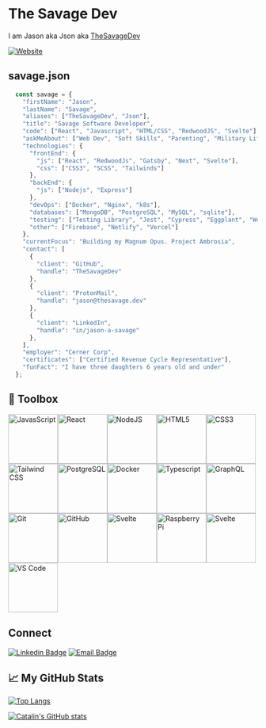 # The Savage Dev

I am Jason aka Json aka [TheSavageDev][website]

[![Website](https://img.shields.io/website?label=thesavage.dev&style=for-the-badge&url=https%3A%2F%2Fthesavage.dev)](https://thesavage.dev)

## savage.json

```js
  const savage = {
    "firstName": "Jason",
    "lastName": "Savage",
    "aliases": ["TheSavageDev", "Json"],
    "title": "Savage Software Developer",
    "code": ["React", "Javascript", "HTML/CSS", "RedwoodJS", "Svelte"],
    "askMeAbout": ["Web Dev", "Soft Skills", "Parenting", "Military Life"],
    "technologies": {
      "frontEnd": {
        "js": ["React", "RedwoodJs", "Gatsby", "Next", "Svelte"],
        "css": ["CSS3", "SCSS", "Tailwinds"]
      },
      "backEnd": {
        "js": ["Nodejs", "Express"]
      },
      "devOps": ["Docker", "Nginx", "k8s"],
      "databases": ["MongoDB", "PostgreSQL", "MySQL", "sqlite"],
      "testing": ["Testing Library", "Jest", "Cypress", "Eggplant", "WebDriverIO", "Rspec"]
      "other": ["Firebase", "Netlify", "Vercel"]
    },
    "currentFocus": "Building my Magnum Opus. Project Ambrosia",
    "contact": [
      {
        "client": "GitHub",
        "handle": "TheSavageDev"
      },
      {
        "client": "ProtonMail",
        "handle": "jason@thesavage.dev"
      },
      {
        "client": "LinkedIn",
        "handle": "in/jason-a-savage"
      },
    ],
    "employer": "Cerner Corp",
    "certificates": ["Certified Revenue Cycle Representative"],
    "funFact": "I have three daughters 6 years old and under"
  };
```

## 🧰 Toolbox


<img src="https://cdn.worldvectorlogo.com/logos/logo-javascript.svg" alt="JavasScript" height="100" width="100" /><img src="https://cdn.worldvectorlogo.com/logos/react-2.svg" alt="React" height="100" width="100" /><img src="https://cdn.worldvectorlogo.com/logos/nodejs-icon.svg" alt="NodeJS" height="100" width="100" /><img src="https://cdn.worldvectorlogo.com/logos/html5.svg" alt="HTML5" height="100" width="100" /><img src="https://cdn.worldvectorlogo.com/logos/css3.svg" alt="CSS3" height="100" width="100" /><img src="https://cdn.worldvectorlogo.com/logos/tailwind-css-2.svg" alt="Tailwind CSS" height="100" width="100" /><img src="https://cdn.worldvectorlogo.com/logos/postgresql.svg" alt="PostgreSQL" height="100" width="100" /><img src="https://cdn.worldvectorlogo.com/logos/docker.svg" alt="Docker" height="100" width="100" /><img src="https://cdn.worldvectorlogo.com/logos/typescript.svg" alt="Typescript" height="100" width="100" /><img src="https://cdn.worldvectorlogo.com/logos/graphql.svg" alt="GraphQL" height="100" width="100" /><img src="https://cdn.worldvectorlogo.com/logos/git-icon.svg" alt="Git" height="100" width="100" /><img src="https://cdn.worldvectorlogo.com/logos/github-icon-1.svg" alt="GitHub" height="100" width="100" /><img src="https://cdn.worldvectorlogo.com/logos/svelte-1.svg" alt="Svelte" height="100" width="100" /><img src="https://cdn.worldvectorlogo.com/logos/raspberry-pi.svg" alt="Raspberry Pi" height="100" width="100" /><img src="https://cdn.worldvectorlogo.com/logos/svelte-1.svg" alt="Svelte" height="100" width="100" /><img src="https://cdn.worldvectorlogo.com/logos/visual-studio-code-1.svg" alt="VS Code" height="100" width="100" />

## Connect

[![Linkedin Badge](https://img.shields.io/badge/-Jason%20A%20Savage-blue?style=for-the-badge&logo=Linkedin&logoColor=white&link=https://www.linkedin.com/in/jason-a-savage/)](https://www.linkedin.com/in/jason-a-savage/)
[![Email Badge](https://img.shields.io/badge/-jason@thesavage.dev-c14438?style=for-the-badge&logo=Gmail&logoColor=white&link=mailto:jason@thesavage.dev)](mailto:jason@thesavage.dev)

## &#x1f4c8; My GitHub Stats

[![Top Langs](https://github-readme-stats.vercel.app/api/top-langs/?username=thesavagedev&hide=java,html,css&theme=radical)](https://github.com/anuraghazra/github-readme-stats)

[![Catalin's GitHub stats](https://github-readme-stats.vercel.app/api?username=thesavagedev&theme=radical)](https://github.com/anuraghazra/github-readme-stats)

[website]: https://thesavage.dev